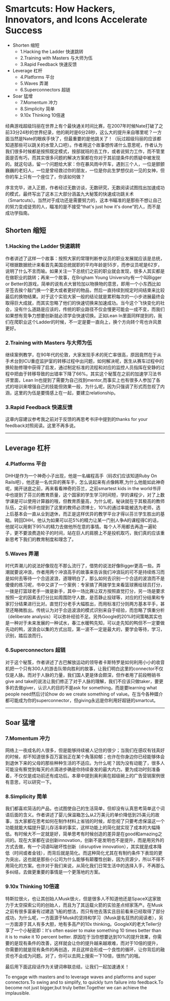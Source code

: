 # Smartcuts: How Hackers, Innovators, and Icons Accelerate Success

<!-- MarkdownTOC -->

- Shorten 缩短
    - 1.Hacking the Ladder 快速跳转
    - 2.Training with Masters 与大师为伍
    - 3.Rapid Feedback 快速反馈
- Leverage 杠杆
    - 4.Platforms 平台
    - 5.Waves 弄潮
    - 6.Superconnectors 超链
- Soar 猛增
    - 7.Momentum 冲力
    - 8.Simplicity 简单
    - 9.10x Thinking 10倍速

<!-- /MarkdownTOC -->


经典游戏超级玛丽在世界上有个最快通关时间比赛，在2007年时候Nate打破了之前33分24秒的世界纪录，他的耗时是6分28秒，这么大的提升来自哪里呢？一方面当然是Nate的眼疾手快了，但最重要的是他跳关了！（玩过超级玛丽的应该都知道那些可以跳关的水管入口吧）。作者用这个故事想传递什么意思呢，作者认为我们很多时候都是按照既定模式，按部就班的去工作，或者说努力工作，而不管里面是否有巧，而其实很多问题的解决方案都在你对于其前提条件的质疑中被发现的。就这句话，留一个问题给大家：你在暴风雨中开车，遇到三个人，一位是颤颤巍巍的老妇人，一位是曾经救过你的朋友，一位是你此生梦想仅此一见的女神，但你的车上只有一个座位了，你该如何做？

序言完毕，进入正题，作者经过无数访谈，无数研究，无数阅读试图找出加速成功的模式，最终写出了这本三大部分涵盖九大秘笈的快速成功跳关术（Smartcuts）。当然对于成功还是需要努力的，这本书瞄准的是那些不想让自己的努力变成徒劳的人，瞄准的是不接受“that's just how it's done”的人，而不是成功学指南。

## Shorten 缩短

### 1.Hacking the Ladder 快速跳转

作者讲述了这样一个故事：按照大家的常理判断参议员的职业发展就应该是总统，可根据数据统计来看首先美国总统就职的平均年龄是55岁，而参议员呢是62岁，说明了什么不言而喻。如果关注一下总统们之前的职业就会发现，很多人其实都是在做职业的跳转；再来一个故事，在Brigham Young University有一个叫Bigger or Better的游戏，简单的说有点大冒险加以物换物的意思，即用一个小东西比如牙签去挨个敲门换一个更大或者更好的物品，然后一直持续到规定时间结束来比较最后的换物结果。对于这个实验大家一般的结论就是累积每次的一小步进展最终会取得巨大成就，而其实忽略了他们的快速切换来加速成功。当今这个飞快变化的社会，没有什么道路是应该的，传统的职业路径不仅会慢更可能会一成不变，而我们如果想有竞争力想要创新就必须学会快速切换。正如Lean In里面同样提到的，我们在爬职业这个Ladder的时候，不一定是要一直向上，换个方向转个弯也许风景更好。

### 2.Training with Masters 与大师为伍

继续案例教学，在90年代的伦敦，大家发现手术的死亡率很高，原因竟然在于从手术台到ICU重症监护室的转移过程中出问题，如何解决呢，医生从赛车过程中的换轮胎修理中获得了启发，通过制定标准的流程和对应的监控人员指挥在安静的过程中把由于转移导致的出错率下降了66%。其实这个秘笈在之前的加速学习法书评里面，Lean In也提到了需要为自己找到mentor,而事实上也有很多人参加了各式的培训来增强自己的技能但效果一般，为什么呢，因为只强调了形式而忽视了内涵，这里的为伍是要情感上在一起，要建立relationship。

### 3.Rapid Feedback 快速反馈

这章内容建议参考我之前对于反馈的再思考书评中提到的thanks for your feedback对照阅读。这里不再多说。

---

## Leverage 杠杆

### 4.Platforms 平台

DHH是作为一个神奇小子出现，他是一名编程高手（码农们应该知道Ruby On Rails吧），他还是一名优异的赛车手，怎么说起来有点像韩寒,为什么他能如此神奇呢，揭开谜底之前，再来看看神奇的芬兰，之前smartest kids in the world书评中也提到了芬兰的教育质量，这个国家的学生学习时间短，学的课程少，对了上数学课是可以使用计算器的哦，但教育质量高，为什么呢，秘诀就在于其极高的教师队伍，之前书评也提到了这里的教师必须博士，10%的通过率能被选为老师，选上后基本会一直从业到退休，而正是这样优异的教学平台才得以芬兰学生胜出的基础。转回DHH，他认为如果可以花5%的精力让某一门别人争A的课程得C的话，他就可以用剩下95%的精力去做他所在意的事情。每个人不用都去再造一遍轮子，更不要浪费造轮子的时间，站在巨人的肩膀上不是投机取巧，我们真的应该重新思考下我们的教育制度和理念了。

### 5.Waves 弄潮

时代弄潮儿的说法好像现在不那么流行了，借势的说法好像Bigger更高一些。弄潮就要说冲浪，作者用两个冲浪高手的故事来告诉我们冲浪玩的可不是持续练习而是如何去等待一个合适波浪，道理明白了，那么如何去识别一个合适的波浪而不是傻傻的练习呢，书中又讲了一个案例：专家搞了两拨学生来看篮球赛给球员打分，一拨是打篮球老手一拨是新手，其中一场比赛让双方按照直觉打分，另一场是要求按照一定的因素去打分比如周围防守人数，是否静止投球等，对应的打分结果和专家打分结果进行比对。直觉打分老手大幅胜出，而用标准打分则两方基本平手，甚至还略微胜出。传统认为对于合适波浪的模式识别来自于经验，而忽略了慎重分析（deliberate analysis）可以弥补经验不足。另外Google的20%时间策略其实也是一种对于未来发展的一种试水，春江水暖鸭先知，可以走先知的鸭但不一定要做先动的鸭，波浪会以集的方式出现，第一波不一定是最大的，要学会等待，学习，识别，踏后浪而行。

### 6.Superconnectors 超链

对于这个秘笈，作者讲述了古巴解放运动的领导者卡斯特罗是如何利用小小的收音机把一个只有300人的游击队带向胜利的故事，让我们明白这里的connector不仅仅是人脉。而对于人脉的力量，我们国人更是体会颇深，但作者用了前段畅销书give and take的说法让我们修正了对于人脉的理解，我们不应该只做taker，要更多的去做giver，认识人的目的不是ask for something，而是要learning what people need然后讨论how do we create something of value。在当今各种媒介都可能成为你的superconnector，但giving永远是你利用好超链的smartcut。

---

## Soar 猛增

### 7.Momentum 冲力

网络上一夜成名的人很多，但是能够持续被人记住的很少；当我们在感叹有钱真好的时候，却不知道很多百万富翁正在某个角落抑郁；也许在你身边你已经能够体会到退休下来的父母的那些种种生活的不适应。为什么呢？因为没有动能了，很多人可能没有察觉到每天的点滴进步确是你持续奋发的最大内力。要为成功时刻准备着，不仅仅是成功前还有成功后。本章中提到奥利奥在超级碗上的广告营销案例很有意思，可以研究一下。

### 8.Simplicity 简单

我们都喜欢简洁的产品，也试图使自己的生活简单，但却没有认真思考简单这个词语后面的含义。作者讲述了婴儿保温箱怎么从2万美元的单价降低到25美元的故事，当大家都在思考如何在制作材料上省钱的时候，却忽视了只要考虑保温这一个功能就能大幅提升婴儿存活率的事实，这样功能上的简化就实现了成本的大幅降低。有时候大不一定就是好，简单思考有时候创造的差异是在good和amazing之间的。现在大家都在谈创新innovation，创新不是发明也不是提升，而是用另外的方式去做，有一个词语叫破坏性创新（disruptive innovation），其实就是成本降低（时间或者金钱），而背后就是简化。而这种简化尤其在有制约条件下表现的更为突出，这也就是那些小公司为什么能够有颠覆性创新，因为资源少，所以不得不用简化的方案。也许对于我们来说，从简化我们日常生活中的选择入手，不再那么多纠结，去做更重要的事情是一个更落地的方案。

### 9.10x Thinking 10倍速

特斯拉很火，也让其创始人Musk很火，但是很多人不知道他还是SpaceX这家致力于太空探索公司的创始人，而且为了其运载火箭的实验差点倾家荡产。在Musk之前有很多富豪有过建造飞船的想法，而只有他去落实且目前看来已经取得了部分成功，为什么呢，一方面源于Musk的坚持和学习（Musk是名狂热的阅读者），另一方面源于其人有多大胆，地有多高产的10x thinking。GoogleX的老大Teller分享了一个小秘密即：It's often easier to make something 10 times better than it is to make it 10 percent better. 原因在于当你想要达到10%的提升效果，你需要的是现有条件的改善，这样就会让你的提升越来越艰难，而对于10倍的提升，你需要的就是现有条件的再创造，并且这样会形成一个良性的循环，让你背后的融资也不会成为问题。对了，你可以去网上搜索一下10倍，很热门的哦。


最后用下面这段话作为关键词串联总结，让我们一起加速通关！

To engage with masters and to leverage waves and platforms and super connectors.To swing and to simplify, to quickly turn failure into feedback.To become not just bigger,but truly better.Together we can achieve the implausible.
